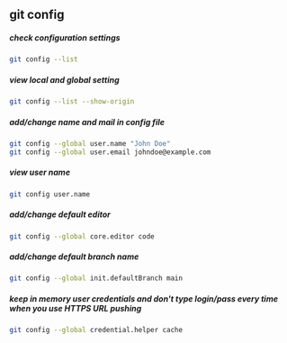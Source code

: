 ## git config
##### check configuration settings
```bash
git config --list 
```

##### view local and global setting
```bash
git config --list --show-origin
```

##### add/change name and mail in config file 
```bash
git config --global user.name "John Doe"
git config --global user.email johndoe@example.com
```

##### view user name
```bash
git config user.name
```

##### add/change default editor
```bash
git config --global core.editor code
```

##### add/change default branch name
```bash
git config --global init.defaultBranch main
```

##### keep in memory user credentials and don't type login/pass every time when you use HTTPS URL pushing
```bash
git config --global credential.helper cache
```